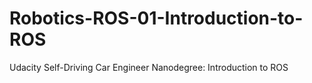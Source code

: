 # Robotics-ROS-01-Introduction-to-ROS
Udacity Self-Driving Car Engineer Nanodegree: Introduction to ROS
